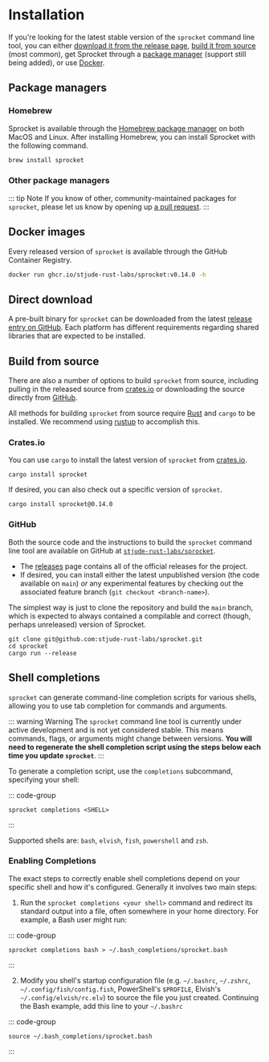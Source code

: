 # Installation

If you're looking for the latest stable version of the `sprocket` command line
tool, you can either [download it from the release page](#download), [build it
from source](#build-from-source) (most common), get Sprocket through a [package
manager](#package-managers) (support still being added), or use
[Docker](#docker).

## Package managers

### Homebrew

Sprocket is available through the [Homebrew package manager](https://brew.sh) on
both MacOS and Linux. After installing Homebrew, you can install Sprocket with
the following command.

```bash
brew install sprocket
```

### Other package managers

::: tip Note
If you know of other, community-maintained
packages for `sprocket`, please let us know by opening up [a pull
request](https://github.com/stjude-rust-labs/sprocket/pulls).
:::

## Docker images

Every released version of `sprocket` is available through the GitHub Container
Registry.

```bash
docker run ghcr.io/stjude-rust-labs/sprocket:v0.14.0 -h
```

## Direct download

A pre-built binary for `sprocket` can be downloaded from the latest [release
entry on GitHub](https://github.com/stjude-rust-labs/sprocket/releases). Each
platform has different requirements regarding shared libraries that are expected
to be installed.

## Build from source

There are also a number of options to build `sprocket` from source, including
pulling in the released source from [crates.io](#cratesio) or downloading the
source directly from [GitHub](#github). 

All methods for building `sprocket` from source require [Rust] and `cargo` to be
installed. We recommend using [rustup] to accomplish this. 

### Crates.io

You can use `cargo` to install the latest version of `sprocket` from
[crates.io].

```shell
cargo install sprocket
```

If desired, you can also check out a specific version of `sprocket`.

```shell
cargo install sprocket@0.14.0
```

### GitHub

Both the source code and the instructions to build the `sprocket` command line
tool are available on GitHub at [`stjude-rust-labs/sprocket`][github-src].

* The [releases][github-releases] page contains all of the official releases for
  the project.
* If desired, you can install either the latest unpublished version (the code
  available on `main`) _or_ any experimental features by checking out the
  associated feature branch (`git checkout <branch-name>`).

The simplest way is just to clone the repository and build the `main` branch,
which is expected to always contained a compilable and correct (though, perhaps
unreleased) version of Sprocket.

```shell
git clone git@github.com:stjude-rust-labs/sprocket.git
cd sprocket
cargo run --release
```


## Shell completions

`sprocket` can generate command-line completion scripts for various shells,
allowing you to use tab completion for commands and arguments.

::: warning Warning
The `sprocket` command line tool is currently under active development and is not yet
considered stable. This means commands, flags, or arguments might change between
versions. **You will need to regenerate the shell completion script using the
steps below each time you update `sprocket`**.
:::

To generate a completion script, use the `completions` subcommand, specifying your shell:

::: code-group

```shell
sprocket completions <SHELL>
```

:::

Supported shells are: `bash`, `elvish`, `fish`, `powershell` and `zsh`.

### Enabling Completions

The exact steps to correctly enable shell completions depend on your specific
shell and how it's configured. Generally it involves two main steps:

1. Run the `sprocket completions <your shell>` command and redirect its standard output into a file,
   often somewhere in your home directory. For example, a Bash user might run:

::: code-group

```shell
sprocket completions bash > ~/.bash_completions/sprocket.bash
```

:::

2. Modify you shell's startup configuration file (e.g. `~/.bashrc`, `~/.zshrc`,
`~/.config/fish/config.fish`, PowerShell's `$PROFILE`, Elvish's
`~/.config/elvish/rc.elv`) to source the file you just created. Continuing the
Bash example, add this line to your `~/.bashrc`

::: code-group

```shell
source ~/.bash_completions/sprocket.bash
```

:::

[crates.io]: https://crates.io/crates/sprocket
[github-releases]: https://github.com/stjude-rust-labs/sprocket/releases
[github-src]: https://github.com/stjude-rust-labs/sprocket
[Homebrew]: https://brew.sh
[Rust]: https://rust-lang.org
[rustup]: https://rustup.rs